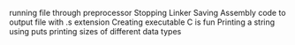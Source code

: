 running file through preprocessor
Stopping Linker
Saving Assembly code to output file with .s extension
Creating executable C is fun
Printing a string using puts
printing sizes of different data types

